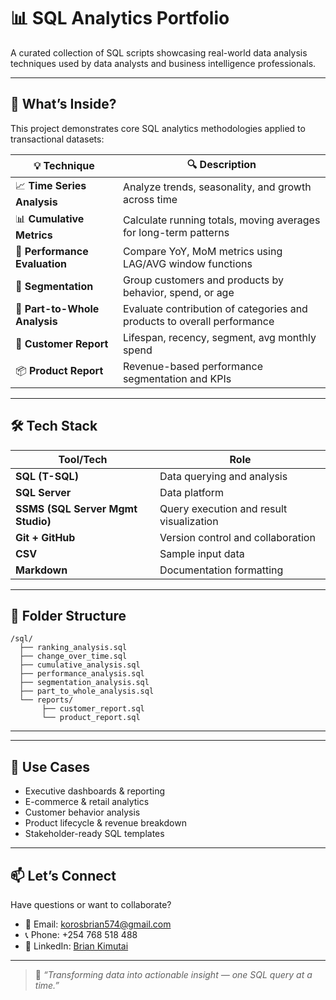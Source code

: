 # 📊 SQL Analytics Portfolio

A curated collection of SQL scripts showcasing real-world data analysis techniques used by data analysts and business intelligence professionals.

---

## 🚀 What’s Inside?

This project demonstrates core SQL analytics methodologies applied to transactional datasets:

| 💡 Technique              | 🔍 Description                                                                 |
|--------------------------|-------------------------------------------------------------------------------|
| 📈 **Time Series Analysis**     | Analyze trends, seasonality, and growth across time                     |
| 📊 **Cumulative Metrics**       | Calculate running totals, moving averages for long-term patterns        |
| 📌 **Performance Evaluation**   | Compare YoY, MoM metrics using LAG/AVG window functions                  |
| 🧠 **Segmentation**             | Group customers and products by behavior, spend, or age                 |
| 🍰 **Part-to-Whole Analysis**   | Evaluate contribution of categories and products to overall performance |
| 👥 **Customer Report**          | Lifespan, recency, segment, avg monthly spend                           |
| 📦 **Product Report**           | Revenue-based performance segmentation and KPIs                         |

---

## 🛠️ Tech Stack

| Tool/Tech                   | Role                                                  |
|----------------------------|--------------------------------------------------------|
| **SQL (T-SQL)**            | Data querying and analysis                            |
| **SQL Server**             | Data platform                                         |
| **SSMS (SQL Server Mgmt Studio)** | Query execution and result visualization       |
| **Git + GitHub**           | Version control and collaboration                     |
| **CSV**                    | Sample input data                                     |
| **Markdown**               | Documentation formatting                             |

---

## 📂 Folder Structure


```
/sql/
  ├── ranking_analysis.sql
  ├── change_over_time.sql
  ├── cumulative_analysis.sql
  ├── performance_analysis.sql
  ├── segmentation_analysis.sql
  ├── part_to_whole_analysis.sql
  └── reports/
       ├── customer_report.sql
       └── product_report.sql
```

---


---

## 💼 Use Cases

- Executive dashboards & reporting  
- E-commerce & retail analytics  
- Customer behavior analysis  
- Product lifecycle & revenue breakdown  
- Stakeholder-ready SQL templates  

---

## 📫 Let’s Connect

Have questions or want to collaborate?

- 📧 Email: [korosbrian574@gmail.com](mailto:korosbrian574@gmail.com)  
- 📞 Phone: +254 768 518 488  
- 💼 LinkedIn: [Brian Kimutai](https://www.linkedin.com/in/brian-kimutai-0888352b6/)

---

> 🎯 _“Transforming data into actionable insight — one SQL query at a time.”_
